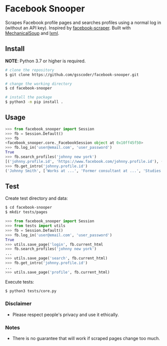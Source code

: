 # Facebook Snooper

Scrapes Facebook profile pages and searches profiles using a normal log in (without an API key). Inspired by [facebook-scraper](https://github.com/kevinzg/facebook-scraper).
Built with [MechanicalSoup](https://github.com/MechanicalSoup/MechanicalSoup) and [lxml](https://github.com/lxml/lxml).

## Install
**NOTE**: Python 3.7 or higher is required.
```sh
# clone the repository
$ git clone https://github.com/gsscoder/facebook-snooper.git

# change the working directory
$ cd facebook-snooper

# install the package
$ python3 -m pip install .
```

## Usage
```python
>>> from facebook_snooper import Session
>>> fb = Session.Default()
>>> fb
<facebook_snooper.core._FacebookSession object at 0x10ff45f50>
>>> fb.log_in('user@email.com', 'user_password')
True
>>> fb.search_profiles('johnny new york')
[('johnny.profile.id', 'https://www.facebook.com/johnny.profile.id'), ('mark.profile.id', 'https://www.facebook.com/mark.profile.id')]
>>> fb.get_intro('johnny.profile.id')
('Johnny Smith', ['Works at ...', 'Former consultant at ...', 'Studies at Columbia University', 'Went to UNC Chapel Hill', 'Lives in White Plains, New York', 'Joined August 2015', 'Followed by 1,068 people'])
```

## Test
Create test directory and data:
```sh
$ cd facebook-snooper
$ mkdir tests/pages
```
```python
>>> from facebook_snooper import Session
>>> from tests import utils
>>> fb = Session.Default()
>>> fb.log_in('user@email.com', 'user_password')
True
>>> utils.save_page('login', fb.current_html
>>> fb.search_profiles('johnny new york')
...
>>> utils.save_page('search', fb.current_html)
>>> fb.get_intro('johnny.profile.id')
...
>>> utils.save_page('profile', fb.current_html)

```
Execute tests:
```sh
$ python3 tests/core.py
```

### Disclaimer
- Please respect people's privacy and use it ethically.

### Notes
- There is no guarantee that will work if scraped pages change too much.
